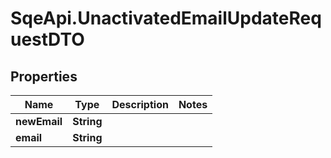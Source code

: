 # SqeApi.UnactivatedEmailUpdateRequestDTO

## Properties

Name | Type | Description | Notes
------------ | ------------- | ------------- | -------------
**newEmail** | **String** |  | 
**email** | **String** |  | 



